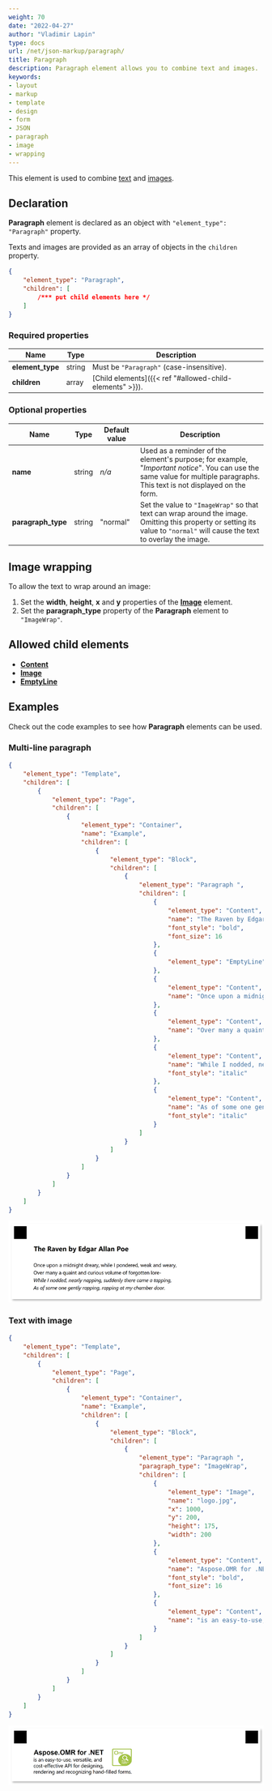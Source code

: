 ```yaml
---
weight: 70
date: "2022-04-27"
author: "Vladimir Lapin"
type: docs
url: /net/json-markup/paragraph/
title: Paragraph
description: Paragraph element allows you to combine text and images.
keywords:
- layout
- markup
- template
- design
- form
- JSON
- paragraph
- image
- wrapping
---
```


This element is used to combine [text](/omr/net/json-markup/content/) and [images](/omr/net/json-markup/image/).

## Declaration

**Paragraph** element is declared as an object with `"element_type": "Paragraph"` property.

Texts and images are provided as an array of objects in the `children` property.

```json
{
	"element_type": "Paragraph",
	"children": [
		/*** put child elements here */
	]
}
```

### Required properties

Name | Type | Description
---- | ---- | -----------
**element_type** | string | Must be `"Paragraph"` (case-insensitive).
**children** | array | [Child elements]({{< ref "#allowed-child-elements" >}}).

### Optional properties

Name | Type | Default value | Description
---- | ---- | ------------- | -----------
**name** | string | _n/a_ | Used as a reminder of the element's purpose; for example, "_Important notice_". You can use the same value for multiple paragraphs.<br />This text is not displayed on the form.
**paragraph_type** | string | "normal" | Set the value to `"ImageWrap"` so that text can wrap around the image.<br />Omitting this property or setting its value to `"normal"` will cause the text to overlay the image.

## Image wrapping

To allow the text to wrap around an image:

1. Set the **width**, **height**, **x** and **y** properties of the [**Image**](/omr/net/json-markup/image/) element.
2. Set the **paragraph_type** property of the **Paragraph** element to `"ImageWrap"`.

## Allowed child elements

- [**Content**](/omr/net/json-markup/content/)
- [**Image**](/omr/net/json-markup/image/)
- [**EmptyLine**](/omr/net/json-markup/emptyline/)

## **Examples**

Check out the code examples to see how **Paragraph** elements can be used.

### Multi-line paragraph

```json
{
	"element_type": "Template",
	"children": [
		{
			"element_type": "Page",
			"children": [
				{
					"element_type": "Container",
					"name": "Example",
					"children": [
						{
							"element_type": "Block",
							"children": [
								{
									"element_type": "Paragraph ",
									"children": [
										{
											"element_type": "Content",
											"name": "The Raven by Edgar Allan Poe",
											"font_style": "bold",
											"font_size": 16
										},
										{
											"element_type": "EmptyLine"
										},
										{
											"element_type": "Content",
											"name": "Once upon a midnight dreary, while I pondered, weak and weary,"
										},
										{
											"element_type": "Content",
											"name": "Over many a quaint and curious volume of forgotten lore-"
										},
										{
											"element_type": "Content",
											"name": "While I nodded, nearly napping, suddenly there came a tapping,",
											"font_style": "italic"
										},
										{
											"element_type": "Content",
											"name": "As of some one gently rapping, rapping at my chamber door.",
											"font_style": "italic"
										}
									]
								}
							]
						}
					]
				}
			]
		}
	]
}
```

![Multi-line paragraph](paragraph-multiline.png)

### Text with image

```json
{
	"element_type": "Template",
	"children": [
		{
			"element_type": "Page",
			"children": [
				{
					"element_type": "Container",
					"name": "Example",
					"children": [
						{
							"element_type": "Block",
							"children": [
								{
									"element_type": "Paragraph ",
									"paragraph_type": "ImageWrap",
									"children": [
										{
											"element_type": "Image",
											"name": "logo.jpg",
											"x": 1000,
											"y": 200,
											"height": 175,
											"width": 200
										},
										{
											"element_type": "Content",
											"name": "Aspose.OMR for .NET",
											"font_style": "bold",
											"font_size": 16
										},
										{
											"element_type": "Content",
											"name": "is an easy-to-use, versatile, and cost-effective API for designing, rendering and recognizing hand-filled forms."
										}
									]
								}
							]
						}
					]
				}
			]
		}
	]
}
```

![Text with image](paragraph-image.png)
